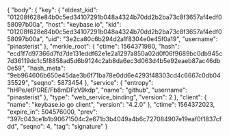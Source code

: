 {
  "body": {
    "key": {
      "eldest_kid": "01208f628e84b0c5ed34107291b048a4324b70dd2b2ba73c8f3657af4edf058097b00a",
      "host": "keybase.io",
      "kid": "01208f628e84b0c5ed34107291b048a4324b70dd2b2ba73c8f3657af4edf058097b00a",
      "uid": "3e2ca80c6b294d2a1f8304e0e45f0a19",
      "username": "pinasterist"
    },
    "merkle_root": {
      "ctime": 1564371980,
      "hash": "ecd1f7d97366d7fd7de131eddf62e1e2a1297a850a02d0f06f9689bc0db945c7d36119dc1c5f8858ad5d6b9124c2ab8da6ec3d063d4b5e92eaeb87ac46db0e59",
      "hash_meta": "9eb964606b650e45dae3b6f71ba78e0dd6e4293f48303cd4c6667c0db0435529",
      "seqno": 5873454
    },
    "service": {
      "entropy": "hHPe/etP0RE/Fb8mDFzV9kdp",
      "name": "github",
      "username": "pinasterist"
    },
    "type": "web_service_binding",
    "version": 2
  },
  "client": {
    "name": "keybase.io go client",
    "version": "4.2.0"
  },
  "ctime": 1564372023,
  "expire_in": 504576000,
  "prev": "397c043ce1b1b90671504c2e671b3b4049a4b6c727084907e19eaf0f1837cfdd",
  "seqno": 4,
  "tag": "signature"
}
